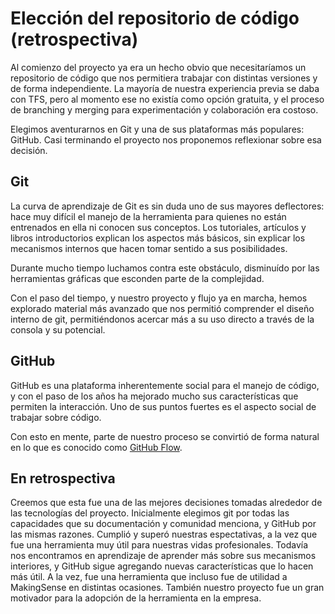 # Elección del repositorio de código (retrospectiva)

Al comienzo del proyecto ya era un hecho obvio que necesitaríamos un repositorio de código que nos permitiera trabajar con distintas versiones y de forma independiente. La mayoría de nuestra experiencia previa se daba con TFS, pero al momento ese no existía como opción gratuita, y el proceso de branching y merging para experimentación y colaboración era costoso.

Elegimos aventurarnos en Git y una de sus plataformas más populares: GitHub. Casi terminando el proyecto nos proponemos reflexionar sobre esa decisión.

## Git

La curva de aprendizaje de Git es sin duda uno de sus mayores deflectores: hace muy difícil el manejo de la herramienta para quienes no están entrenados en ella ni conocen sus conceptos. Los tutoriales, artículos y libros introductorios explican los aspectos más básicos, sin explicar los mecanismos internos que hacen tomar sentido a sus posibilidades.

Durante mucho tiempo luchamos contra este obstáculo, disminuído por las herramientas gráficas que esconden parte de la complejidad.

Con el paso del tiempo, y nuestro proyecto y flujo ya en marcha, hemos explorado material más avanzado que nos permitió comprender el diseño interno de git, permitiéndonos acercar más a su uso directo a través de la consola y su potencial.

## GitHub

GitHub es una plataforma inherentemente social para el manejo de código, y con el paso de los años ha mejorado mucho sus características que permiten la interacción. Uno de sus puntos fuertes es el aspecto social de trabajar sobre código.

Con esto en mente, parte de nuestro proceso se convirtió de forma natural en lo que es conocido como [GitHub Flow](https://guides.github.com/introduction/flow/index.html).

## En retrospectiva

Creemos que esta fue una de las mejores decisiones tomadas alrededor de las tecnologías del proyecto. Inicialmente elegimos git por todas las capacidades que su documentación y comunidad menciona, y GitHub por las mismas razones. Cumplió y superó nuestras espectativas, a la vez que fue una herramienta muy útil para nuestras vidas profesionales. Todavía nos encontramos en aprendizaje de aprender más sobre sus mecanismos interiores, y GitHub sigue agregando nuevas características que lo hacen más útil. A la vez, fue una herramienta que incluso fue de utilidad a MakingSense en distintas ocasiones. También nuestro proyecto fue un gran motivador para la adopción de la herramienta en la empresa.